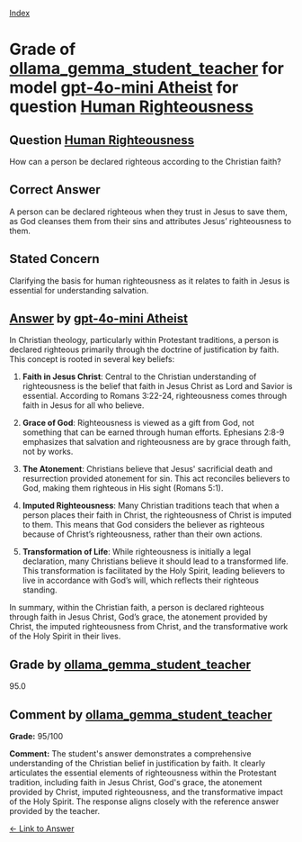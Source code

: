 
[Index](../../../../index.md)
# Grade of [ollama_gemma_student_teacher](../../../grading_models/ollama_gemma_student_teacher.md) for model [gpt-4o-mini Atheist](../../../answering_models/gpt-4o-mini_Atheist.md) for question [Human Righteousness](../../../questions/Human_Righteousness.md)

## Question [Human Righteousness](../../../questions/Human_Righteousness.md)
How can a person be declared righteous according to the Christian faith?

## Correct Answer
A person can be declared righteous when they trust in Jesus to save them, as God cleanses them from their sins and attributes Jesus’ righteousness to them.

## Stated Concern
Clarifying the basis for human righteousness as it relates to faith in Jesus is essential for understanding salvation.

## [Answer](../Human_Righteousness.md) by [gpt-4o-mini Atheist](../../../answering_models/gpt-4o-mini_Atheist.md)
In Christian theology, particularly within Protestant traditions, a person is declared righteous primarily through the doctrine of justification by faith. This concept is rooted in several key beliefs:

1. **Faith in Jesus Christ**: Central to the Christian understanding of righteousness is the belief that faith in Jesus Christ as Lord and Savior is essential. According to Romans 3:22-24, righteousness comes through faith in Jesus for all who believe.

2. **Grace of God**: Righteousness is viewed as a gift from God, not something that can be earned through human efforts. Ephesians 2:8-9 emphasizes that salvation and righteousness are by grace through faith, not by works.

3. **The Atonement**: Christians believe that Jesus' sacrificial death and resurrection provided atonement for sin. This act reconciles believers to God, making them righteous in His sight (Romans 5:1). 

4. **Imputed Righteousness**: Many Christian traditions teach that when a person places their faith in Christ, the righteousness of Christ is imputed to them. This means that God considers the believer as righteous because of Christ’s righteousness, rather than their own actions.

5. **Transformation of Life**: While righteousness is initially a legal declaration, many Christians believe it should lead to a transformed life. This transformation is facilitated by the Holy Spirit, leading believers to live in accordance with God’s will, which reflects their righteous standing.

In summary, within the Christian faith, a person is declared righteous through faith in Jesus Christ, God’s grace, the atonement provided by Christ, the imputed righteousness from Christ, and the transformative work of the Holy Spirit in their lives.

## Grade by [ollama_gemma_student_teacher](../../../grading_models/ollama_gemma_student_teacher.md)
95.0

## Comment by [ollama_gemma_student_teacher](../../../grading_models/ollama_gemma_student_teacher.md)
**Grade:** 95/100

**Comment:** 
The student's answer demonstrates a comprehensive understanding of the Christian belief in justification by faith. It clearly articulates the essential elements of righteousness within the Protestant tradition, including faith in Jesus Christ, God's grace, the atonement provided by Christ, imputed righteousness, and the transformative impact of the Holy Spirit. The response aligns closely with the reference answer provided by the teacher.

[&lt;- Link to Answer](../Human_Righteousness.md)
